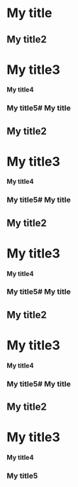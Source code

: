 # My title
## My title2
# My title3
#### My title4
### My title5# My title
## My title2
# My title3
#### My title4
### My title5# My title
## My title2
# My title3
#### My title4
### My title5# My title
## My title2
# My title3
#### My title4
### My title5# My title
## My title2
# My title3
#### My title4
### My title5
